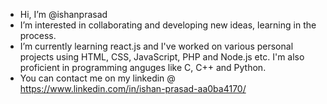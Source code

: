 - Hi, I’m @ishanprasad
- I’m interested in collaborating and developing new ideas, learning in the process.
- I’m currently learning react.js and I've worked on various personal projects using HTML, CSS, JavaScript, PHP and Node.js etc. I'm also proficient in programming anguges like C, C++ and Python.
- You can contact me on my linkedin @ https://www.linkedin.com/in/ishan-prasad-aa0ba4170/

<!---
ishanprasad/ishanprasad is a ✨ special ✨ repository because its `README.md` (this file) appears on your GitHub profile.
You can click the Preview link to take a look at your changes.
--->
